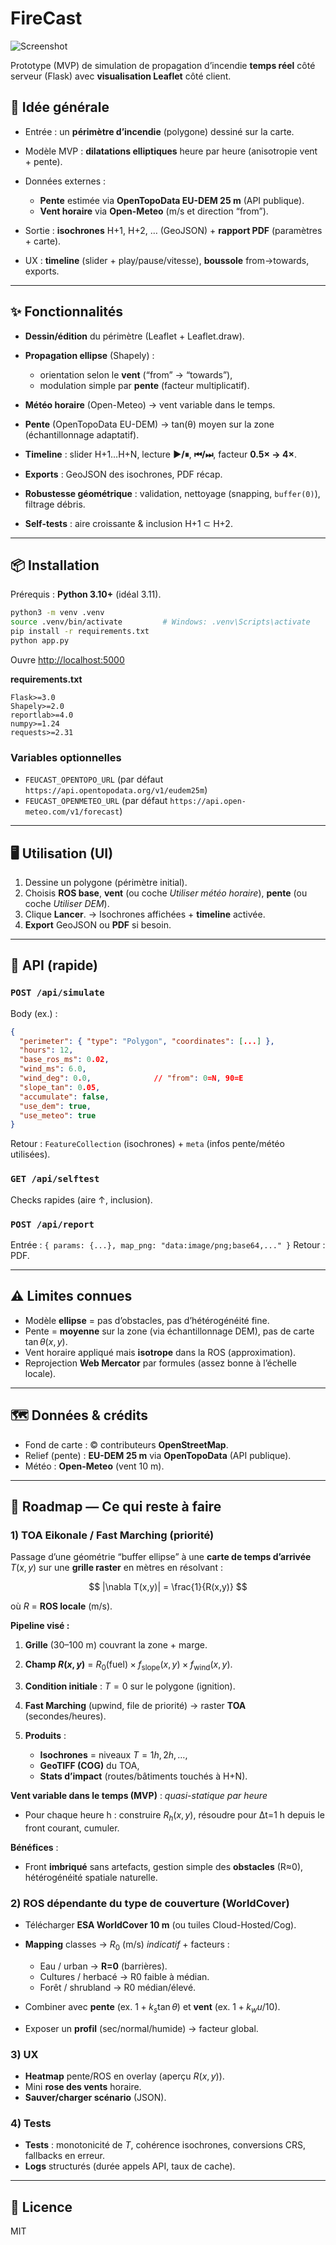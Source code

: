 # FireCast

![Screenshot](docs/screen.png)

Prototype (MVP) de simulation de propagation d’incendie **temps réel** côté serveur (Flask) avec **visualisation Leaflet** côté client.

## 🧩 Idée générale

* Entrée : un **périmètre d’incendie** (polygone) dessiné sur la carte.
* Modèle MVP : **dilatations elliptiques** heure par heure (anisotropie vent + pente).
* Données externes :

  * **Pente** estimée via **OpenTopoData EU-DEM 25 m** (API publique).
  * **Vent horaire** via **Open-Meteo** (m/s et direction “from”).
* Sortie : **isochrones** H+1, H+2, … (GeoJSON) + **rapport PDF** (paramètres + carte).
* UX : **timeline** (slider + play/pause/vitesse), **boussole** from→towards, exports.

---

## ✨ Fonctionnalités

* **Dessin/édition** du périmètre (Leaflet + Leaflet.draw).
* **Propagation ellipse** (Shapely) :

  * orientation selon le **vent** (“from” → “towards”),
  * modulation simple par **pente** (facteur multiplicatif).
* **Météo horaire** (Open-Meteo) → vent variable dans le temps.
* **Pente** (OpenTopoData EU-DEM) → tan(θ) moyen sur la zone (échantillonnage adaptatif).
* **Timeline** : slider H+1…H+N, lecture **▶/⏸**, **⏮/⏭**, facteur **0.5× → 4×**.
* **Exports** : GeoJSON des isochrones, PDF récap.
* **Robustesse géométrique** : validation, nettoyage (snapping, `buffer(0)`), filtrage débris.
* **Self-tests** : aire croissante & inclusion H+1 ⊂ H+2.

---

## 📦 Installation

Prérequis : **Python 3.10+** (idéal 3.11).

```bash
python3 -m venv .venv
source .venv/bin/activate         # Windows: .venv\Scripts\activate
pip install -r requirements.txt
python app.py
```

Ouvre [http://localhost:5000](http://localhost:5000)

**requirements.txt**

```
Flask>=3.0
Shapely>=2.0
reportlab>=4.0
numpy>=1.24
requests>=2.31
```

### Variables optionnelles

* `FEUCAST_OPENTOPO_URL` (par défaut `https://api.opentopodata.org/v1/eudem25m`)
* `FEUCAST_OPENMETEO_URL` (par défaut `https://api.open-meteo.com/v1/forecast`)

---

## 🖥️ Utilisation (UI)

1. Dessine un polygone (périmètre initial).
2. Choisis **ROS base**, **vent** (ou coche *Utiliser météo horaire*), **pente** (ou coche *Utiliser DEM*).
3. Clique **Lancer**.
   → Isochrones affichées + **timeline** activée.
4. **Export** GeoJSON ou **PDF** si besoin.

---

## 🔌 API (rapide)

### `POST /api/simulate`

Body (ex.) :

```json
{
  "perimeter": { "type": "Polygon", "coordinates": [...] },
  "hours": 12,
  "base_ros_ms": 0.02,
  "wind_ms": 6.0,
  "wind_deg": 0.0,              // "from": 0=N, 90=E
  "slope_tan": 0.05,
  "accumulate": false,
  "use_dem": true,
  "use_meteo": true
}
```

Retour : `FeatureCollection` (isochrones) + `meta` (infos pente/météo utilisées).

### `GET /api/selftest`

Checks rapides (aire ↑, inclusion).

### `POST /api/report`

Entrée : `{ params: {...}, map_png: "data:image/png;base64,..." }`
Retour : PDF.

---

## ⚠️ Limites connues

* Modèle **ellipse** = pas d’obstacles, pas d’hétérogénéité fine.
* Pente = **moyenne** sur la zone (via échantillonnage DEM), pas de carte $\tan\theta(x,y)$.
* Vent horaire appliqué mais **isotrope** dans la ROS (approximation).
* Reprojection **Web Mercator** par formules (assez bonne à l’échelle locale).

---

## 🗺️ Données & crédits

* Fond de carte : © contributeurs **OpenStreetMap**.
* Relief (pente) : **EU-DEM 25 m** via **OpenTopoData** (API publique).
* Météo : **Open-Meteo** (vent 10 m).

---

## 🧭 Roadmap — Ce qui reste à faire

### 1) **TOA Eikonale / Fast Marching** (priorité)

Passage d’une géométrie “buffer ellipse” à une **carte de temps d’arrivée** $T(x,y)$ sur une **grille raster** en mètres en résolvant :

$$
|\nabla T(x,y)| = \frac{1}{R(x,y)}
$$

où $R$ = **ROS locale** (m/s).

**Pipeline visé :**

1. **Grille** (30–100 m) couvrant la zone + marge.
2. **Champ $R(x,y)$** = $R_0(\text{fuel}) \times f_\text{slope}(x,y) \times f_\text{wind}(x,y)$.
3. **Condition initiale** : $T=0$ sur le polygone (ignition).
4. **Fast Marching** (upwind, file de priorité) → raster **TOA** (secondes/heures).
5. **Produits** :

   * **Isochrones** = niveaux $T=1h,2h,\dots$,
   * **GeoTIFF (COG)** du TOA,
   * **Stats d’impact** (routes/bâtiments touchés à H+N).

**Vent variable dans le temps (MVP)** : *quasi-statique par heure*

* Pour chaque heure h : construire $R_h(x,y)$, résoudre pour Δt=1 h depuis le front courant, cumuler.

**Bénéfices** :

* Front **imbriqué** sans artefacts, gestion simple des **obstacles** (R≈0), hétérogénéité spatiale naturelle.

### 2) **ROS dépendante du type de couverture (WorldCover)**

* Télécharger **ESA WorldCover 10 m** (ou tuiles Cloud-Hosted/Cog).
* **Mapping** classes → $R_0$ (m/s) *indicatif* + facteurs :

  * Eau / urban → **R=0** (barrières).
  * Cultures / herbacé → R0 faible à médian.
  * Forêt / shrubland → R0 médian/élevé.
* Combiner avec **pente** (ex. $1+k_s \tan\theta$) et **vent** (ex. $1+k_w u/10$).
* Exposer un **profil** (sec/normal/humide) → facteur global.

### 3) **UX**

* **Heatmap** pente/ROS en overlay (aperçu $R(x,y)$).
* Mini **rose des vents** horaire.
* **Sauver/charger scénario** (JSON).

### 4) **Tests**

* **Tests** : monotonicité de $T$, cohérence isochrones, conversions CRS, fallbacks en erreur.
* **Logs** structurés (durée appels API, taux de cache).


---

## 📄 Licence

MIT
